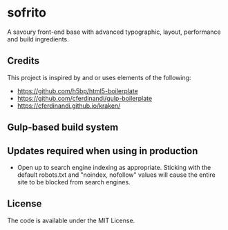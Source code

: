 # sofrito
A savoury front-end base with advanced typographic, layout, performance and build ingredients.

## Credits
This project is inspired by and or uses elements of the following:
- https://github.com/h5bp/html5-boilerplate
- https://github.com/cferdinandi/gulp-boilerplate
- https://cferdinandi.github.io/kraken/

## Gulp-based build system



## Updates required when using in production
- Open up to search engine indexing as appropriate. Sticking with the default robots.txt and "noindex, nofollow" values will cause the entire site to be blocked from search engines.



## License
The code is available under the MIT License.
